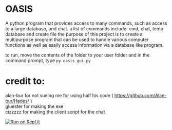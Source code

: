 # OASIS
 A python program that provides access to many commands, such as access to a large database, and chat. a list of commands include: cmd, chat, temp database and create file
 the purpose of this project is to create a multipurpose program that can be used to handle various computer functions as well as easily access information via a database like program.<br>

to run, move the contents of the folder to your user folder and in the command prompt, type ``` py oasis_gui.py ```

 # credit to:
 alan-bur for not sueing me for using half his code ( https://github.com/Alan-bur/Hades/ )<br>
 gluester for making the exe<br>
 cizzzzz for making the client script for the chat<br>
 
 [![Run on Repl.it](https://repl.it/badge/github/Nightarcher3677/OASIS)](https://repl.it/github/Nightarcher3677/OASIS)
